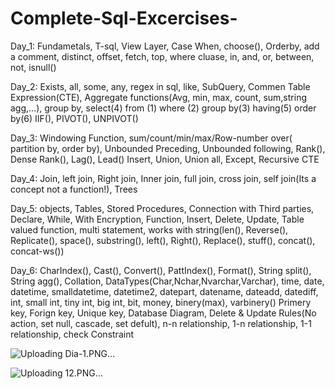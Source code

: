 # Complete-Sql-Excercises-

Day_1: Fundametals, T-sql, View Layer, Case When, choose(), Orderby, add a comment, distinct, offset, fetch, top, where cluase, in, and, or, between, not, isnull()

Day_2: Exists, all, some, any, regex in sql, like, SubQuery, Commen Table Expression(CTE), Aggregate functions(Avg, min, max, count, sum,string agg,...), group by, 
select(4)
from (1)
where (2)
group by(3)
having(5)
order by(6)
IIF(), PIVOT(), UNPIVOT()

Day_3: Windowing Function, sum/count/min/max/Row-number over( partition by, order by), Unbounded Preceding, Unbounded following, Rank(), Dense Rank(), Lag(), Lead()
Insert, Union, Union all, Except, Recursive CTE

Day_4: Join, left join, Right join, Inner join, full join, cross join, self join(Its a concept not a function!), Trees

Day_5: objects, Tables, Stored Procedures, Connection with Third parties, Declare, While, With Encryption, Function, Insert, Delete, Update, Table valued function, 
multi statement, works with string(len(), Reverse(), Replicate(), space(), substring(), left(), Right(), Replace(), stuff(), concat(), concat-ws())

Day_6: CharIndex(), Cast(), Convert(), PattIndex(), Format(), String split(), String agg(), Collation, DataTypes(Char,Nchar,Nvarchar,Varchar), 
time, date, datetime, smalldatetime, datetime2, datepart, datename, dateadd, datediff, int, small int, tiny int, big int, bit, money, binery(max), varbinery()
Primery key, Forign key, Unique key, Database Diagram, Delete & Update Rules(No action, set null, cascade, set defult), n-n relationship, 1-n relationship, 
1-1 relationship, check Constraint

![Uploading Dia-1.PNG…]()

![Uploading 12.PNG…]()

